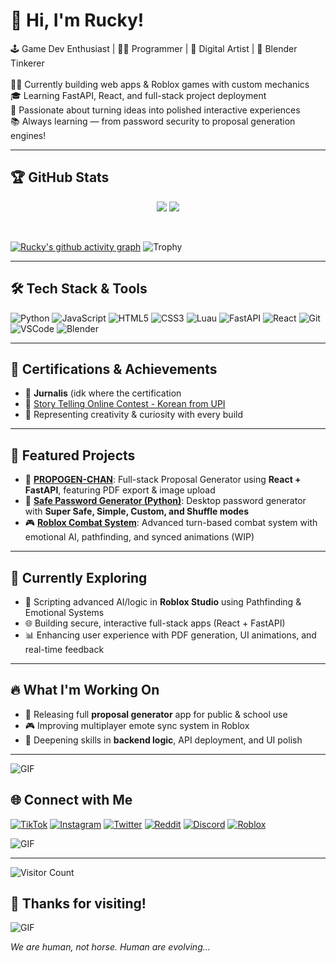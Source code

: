 # 👋 Hi, I'm Rucky!
🕹️ Game Dev Enthusiast | 👨‍💻 Programmer | 🎨 Digital Artist | 🔧 Blender Tinkerer  
<br/>
👨‍💻 Currently building web apps & Roblox games with custom mechanics<br/>
🎓 Learning FastAPI, React, and full-stack project deployment<br/>
🎯 Passionate about turning ideas into polished interactive experiences<br/>
📚 Always learning — from password security to proposal generation engines!

---

## 🏆 GitHub Stats

<p align="center">
  <img src="https://github-readme-stats.vercel.app/api?username=RUckyTheGreat&theme=radical&show_icons=true&hide_border=true&count_private=true" />
  <img src="https://github-readme-stats.vercel.app/api/top-langs/?username=RUckyTheGreat&theme=radical&show_icons=true&hide_border=true&layout=compact" />
</p>
<br/>

[![Rucky's github activity graph](https://github-readme-activity-graph.vercel.app/graph?username=RUckyTheGreat&bg_color=0d1117&color=ffffff&line=ff4f8b&point=fcd12a&area=true&hide_border=true)](https://github.com/ashutosh00710/github-readme-activity-graph)
![Trophy](https://github-profile-trophy.vercel.app/?username=RUckyTheGreat&theme=radical)<br/>

---

## 🛠 Tech Stack & Tools

![Python](https://img.shields.io/badge/python-3670A0?style=for-the-badge&logo=python&logoColor=ffdd54)
![JavaScript](https://img.shields.io/badge/javascript-%23323330.svg?style=for-the-badge&logo=javascript&logoColor=%23F7DF1E)
![HTML5](https://img.shields.io/badge/html5-%23E34F26.svg?style=for-the-badge&logo=html5&logoColor=white)
![CSS3](https://img.shields.io/badge/css3-%231572B6.svg?style=for-the-badge&logo=css3&logoColor=white)
![Luau](https://img.shields.io/badge/luau-blue?style=for-the-badge&logo=lua&logoColor=white)
![FastAPI](https://img.shields.io/badge/fastapi-005f73?style=for-the-badge&logo=fastapi&logoColor=white)
![React](https://img.shields.io/badge/react-20232A?style=for-the-badge&logo=react&logoColor=61DAFB)
![Git](https://img.shields.io/badge/git-F05032?style=for-the-badge&logo=git&logoColor=white)
![VSCode](https://img.shields.io/badge/vscode-007ACC?style=for-the-badge&logo=visual%20studio%20code&logoColor=white)
![Blender](https://img.shields.io/badge/blender-F5792A?style=for-the-badge&logo=blender&logoColor=white)

---

## 🏅 Certifications & Achievements

- 🥇 **Jurnalis** (idk where the certification
- 🥈 [Story Telling Online Contest - Korean from UPI](https://drive.google.com/file/d/1aIYjaRizw5xI_F_JvDXlWU3w40tk1tmL/view?usp=drive_link)
- 🧠 Representing creativity & curiosity with every build

---

## 🌟 Featured Projects

- 🧟 [**PROPOGEN-CHAN**](https://github.com/RUckyTheGreat/Propogen-Chan): Full-stack Proposal Generator using **React + FastAPI**, featuring PDF export & image upload
- 🔐 [**Safe Password Generator (Python)**](https://github.com/RUckyTheGreat/Password-generator-FreshPython): Desktop password generator with **Super Safe, Simple, Custom, and Shuffle modes**
- 🎮 [**Roblox Combat System**](https://www.roblox.com/games/139088614640443/StoryTurnbaseGame): Advanced turn-based combat system with emotional AI, pathfinding, and synced animations (WIP)

---

## 🧠 Currently Exploring

- 🤖 Scripting advanced AI/logic in **Roblox Studio** using Pathfinding & Emotional Systems
- 🌐 Building secure, interactive full-stack apps (React + FastAPI)
- 📊 Enhancing user experience with PDF generation, UI animations, and real-time feedback

---

## 🔥 What I'm Working On

- 🚀 Releasing full **proposal generator** app for public & school use
- 🎮 Improving multiplayer emote sync system in Roblox
- 🎯 Deepening skills in **backend logic**, API deployment, and UI polish

---

![GIF](https://c.tenor.com/SDkS_6QSzjgAAAAd/tenor.gif)

## 🌐 Connect with Me

[![TikTok](https://img.shields.io/badge/TikTok-%23000000.svg?style=for-the-badge&logo=tiktok&logoColor=white)](https://www.tiktok.com/@naptuneeel)
[![Instagram](https://img.shields.io/badge/Instagram-%23E4405F.svg?style=for-the-badge&logo=instagram&logoColor=white)](https://www.instagram.com/vyu_tune)
[![Twitter](https://img.shields.io/badge/Twitter-%231DA1F2.svg?style=for-the-badge&logo=twitter&logoColor=white)](https://twitter.com/ruckishuman)
[![Reddit](https://img.shields.io/badge/Reddit-%23FF4500.svg?style=for-the-badge&logo=reddit&logoColor=white)](https://www.reddit.com/user/critical_Ravine)
[![Discord](https://img.shields.io/badge/Discord-%237289DA.svg?style=for-the-badge&logo=discord&logoColor=white)](https://discord.gg/2zwUr3jaHx)
[![Roblox](https://img.shields.io/badge/Roblox-%2320232a.svg?style=for-the-badge&logo=roblox&logoColor=white)](https://www.roblox.com/users/3101268537/profile)

![GIF](https://media.tenor.com/piOupYyLux0AAAAi/anime-kitty.gif)

---


![Visitor Count](https://komarev.com/ghpvc/?username=RUckyTheGreat&color=blue)

## 🚀 Thanks for visiting!

![GIF](https://c.tenor.com/1cIigwthwRIAAAAC/tenor.gif)

_We are human, not horse. Human are evolving..._
